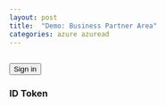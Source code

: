 ```yaml
---
layout: post
title:  "Demo: Business Partner Area"
categories: azure azuread
---
```


<script src="{{ site.url }}/assets/js/msal.js"></script>

<!-- importing app scripts | load order is important -->
<script>

// Config object to be passed to Msal on creation
const msalConfig = {
  auth: {
    clientId: "d694c9d0-587b-4b1a-b60e-485b97b14d59",
    authority: "https://login.microsoftonline.com/organizations",
    redirectUri: "{{ site.url }}/azure/azuread/Demo-Organizations.html",
  },
  cache: {
    cacheLocation: "sessionStorage", // This configures where your cache will be stored
    storeAuthStateInCookie: false, // Set this to "true" if you are having issues on IE11 or Edge
    forceRefresh: false // Set this to "true" to skip a cached token and go to the server to get a new
  }
};

// Add here scopes for id token to be used at MS Identity Platform endpoints.
const loginRequest = {
  scopes: ["openid", "profile", "email", "User.Read"],
  prompt: 'select_account'
};

</script>
<script type="text/javascript" src="{{ site.url }}/assets/js/ui.js"></script>  
<script type="text/javascript" src="{{ site.url }}/assets/js/auth.js"></script>
<script type="text/javascript" src="{{ site.url }}/assets/js/graphConfig.js"></script>
<script type="text/javascript" src="{{ site.url }}/assets/js/graph.js"></script>

<h2 id="WelcomeMessage"></h2>
<div>
  <button id="SignInRedirect" onclick="signIn(this.id)">Sign in</button>
  <button id="SignOut" onclick="signOut(this.id)" style="display:none">Sign out</button>
</div>

<!-- ### Issuer
<pre><code id="issuerValue"></code></pre>

### Roles
<pre><code id="listRoles"></code></pre> -->

### ID Token
<pre><code id="IdToken"></code></pre>

<!-- ### Access Token
<pre><code id="AccessToken"></code></pre> -->
